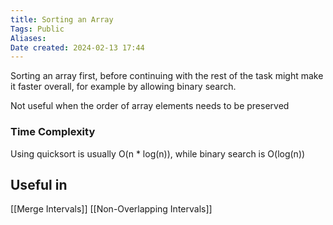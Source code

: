 ```yaml
---
title: Sorting an Array
Tags: Public
Aliases:
Date created: 2024-02-13 17:44
---
```


Sorting an array first, before continuing with the rest of the task might make it faster overall, for example by allowing binary search.

Not useful when the order of array elements needs to be preserved
### Time Complexity
Using quicksort is usually O(n * log(n)), while binary search is O(log(n))

## Useful in
[[Merge Intervals]]
[[Non-Overlapping Intervals]]